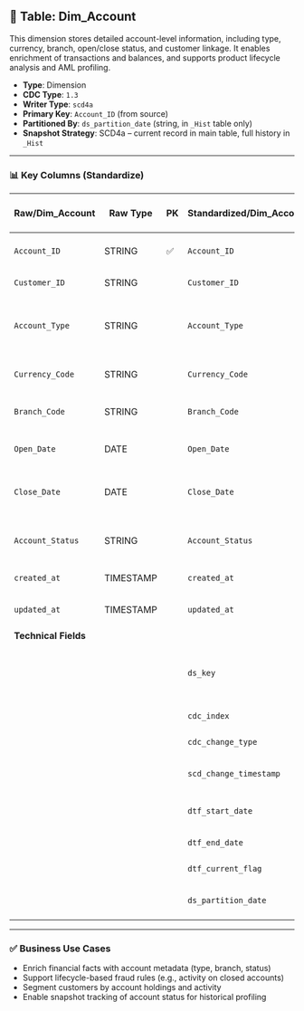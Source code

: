 ## 📜 Table: Dim_Account

This dimension stores detailed account-level information, including type, currency, branch, open/close status, and customer linkage. It enables enrichment of transactions and balances, and supports product lifecycle analysis and AML profiling.

- **Type**: Dimension  
- **CDC Type**: `1.3`  
- **Writer Type**: `scd4a`  
- **Primary Key**: `Account_ID` (from source)  
- **Partitioned By**: `ds_partition_date` (string, in `_Hist` table only)  
- **Snapshot Strategy**: SCD4a – current record in main table, full history in `_Hist`

---

### 📊 Key Columns (Standardize)

| Raw/Dim_Account   | Raw Type  | PK  | Standardized/Dim_Account | Standardized Type | Description                                         | Value of Technical Field         | Note                      |
|-------------------|-----------|-----|----------------------------|--------------------|-----------------------------------------------------|----------------------------------|---------------------------|
| `Account_ID`       | STRING    | ✅  | `Account_ID`              | STRING             | Unique identifier for the account                   |                                  | Natural key from source   |
| `Customer_ID`      | STRING    |     | `Customer_ID`             | STRING             | Owner of the account                                |                                  | FK to `Dim_Customer`      |
| `Account_Type`     | STRING    |     | `Account_Type`            | STRING             | Type of account (e.g., savings, current)            |                                  | Classification            |
| `Currency_Code`    | STRING    |     | `Currency_Code`           | STRING             | Account currency code                               |                                  | FK to `Dim_Currency`      |
| `Branch_Code`      | STRING    |     | `Branch_Code`             | STRING             | Opening branch of the account                       |                                  | FK to `Dim_Branch`        |
| `Open_Date`        | DATE      |     | `Open_Date`               | DATE               | Date the account was opened                         |                                  |                            |
| `Close_Date`       | DATE      |     | `Close_Date`              | DATE               | Date the account was closed (nullable)              |                                  |                            |
| `Account_Status`   | STRING    |     | `Account_Status`          | STRING             | Status (Active, Dormant, Closed, etc.)              |                                  | Lifecycle tracking        |
| `created_at`       | TIMESTAMP |     | `created_at`              | TIMESTAMP          | First seen in source                                | From source                      |                            |
| `updated_at`       | TIMESTAMP |     | `updated_at`              | TIMESTAMP          | Last update seen in source                          | From source                      |                            |
| **Technical Fields** |         |     |                            |                    |                                                     |                                  |                            |
|                   |           |     | `ds_key`                  | STRING             | Surrogate primary key for standardized zone         | `Account_ID`                     | Required in DWH            |
|                   |           |     | `cdc_index`               | INT                | Change capture flag                                 | `1` or `0`                       | 1 = current                |
|                   |           |     | `cdc_change_type`         | STRING             | Type of CDC event                                   | `'cdc_insert'`, `'cdc_update'`  |                            |
|                   |           |     | `scd_change_timestamp`    | TIMESTAMP          | Snapshot timestamp                                  | `updated_at` or job timestamp    |                            |
|                   |           |     | `dtf_start_date`          | DATE               | Validity start date                                 | From `updated_at` or partition   |                            |
|                   |           |     | `dtf_end_date`            | DATE               | Validity end date                                   | NULL if current                  |                            |
|                   |           |     | `dtf_current_flag`        | BOOLEAN            | Current record flag                                 | TRUE/FALSE                       |                            |
|                   |           |     | `ds_partition_date`       | STRING             | Partition column (`yyyy-MM-dd`)                     | Job run date                     | Used in `_Hist` only       |

---

### ✅ Business Use Cases

- Enrich financial facts with account metadata (type, branch, status)  
- Support lifecycle-based fraud rules (e.g., activity on closed accounts)  
- Segment customers by account holdings and activity  
- Enable snapshot tracking of account status for historical profiling  